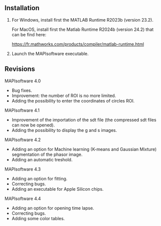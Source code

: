 Installation
------------

1) For Windows, install first the MATLAB Runtime R2023b (version 23.2).
   
   For MacOS, install first the Matlab Runtime R2024b (version 24.2) that can be find here:

   https://fr.mathworks.com/products/compiler/matlab-runtime.html

2) Launch the MAPIsoftware executable.


Revisions
---------

MAPIsoftware 4.0
- Bug fixes.
- Improvement: the number of ROI is no more limited.
- Adding the possibility to enter the coordinates of circles ROI.

MAPIsoftware 4.1
- Improvement of the importation of the sdt file (the compressed sdt files can now be opened).
- Adding the possibility to display the g and s images.

MAPIsoftware 4.2
- Adding an option for Machine learning (K-means and Gaussian Mixture) segmentation of the phasor image.
- Adding an automatic treshold.

MAPIsoftware 4.3
- Adding an option for fitting.
- Correcting bugs.
- Adding an executable for Apple Silicon chips.

MAPIsoftware 4.4
- Adding an option for opening time lapse.
- Correcting bugs.
- Adding some color tables.
